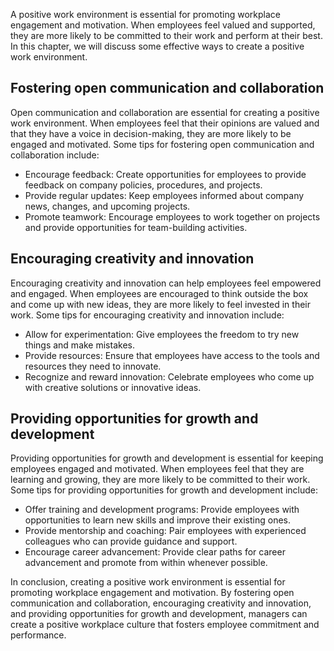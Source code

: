 
A positive work environment is essential for promoting workplace engagement and motivation. When employees feel valued and supported, they are more likely to be committed to their work and perform at their best. In this chapter, we will discuss some effective ways to create a positive work environment.

Fostering open communication and collaboration
----------------------------------------------

Open communication and collaboration are essential for creating a positive work environment. When employees feel that their opinions are valued and that they have a voice in decision-making, they are more likely to be engaged and motivated. Some tips for fostering open communication and collaboration include:

* Encourage feedback: Create opportunities for employees to provide feedback on company policies, procedures, and projects.
* Provide regular updates: Keep employees informed about company news, changes, and upcoming projects.
* Promote teamwork: Encourage employees to work together on projects and provide opportunities for team-building activities.

Encouraging creativity and innovation
-------------------------------------

Encouraging creativity and innovation can help employees feel empowered and engaged. When employees are encouraged to think outside the box and come up with new ideas, they are more likely to feel invested in their work. Some tips for encouraging creativity and innovation include:

* Allow for experimentation: Give employees the freedom to try new things and make mistakes.
* Provide resources: Ensure that employees have access to the tools and resources they need to innovate.
* Recognize and reward innovation: Celebrate employees who come up with creative solutions or innovative ideas.

Providing opportunities for growth and development
--------------------------------------------------

Providing opportunities for growth and development is essential for keeping employees engaged and motivated. When employees feel that they are learning and growing, they are more likely to be committed to their work. Some tips for providing opportunities for growth and development include:

* Offer training and development programs: Provide employees with opportunities to learn new skills and improve their existing ones.
* Provide mentorship and coaching: Pair employees with experienced colleagues who can provide guidance and support.
* Encourage career advancement: Provide clear paths for career advancement and promote from within whenever possible.

In conclusion, creating a positive work environment is essential for promoting workplace engagement and motivation. By fostering open communication and collaboration, encouraging creativity and innovation, and providing opportunities for growth and development, managers can create a positive workplace culture that fosters employee commitment and performance.
